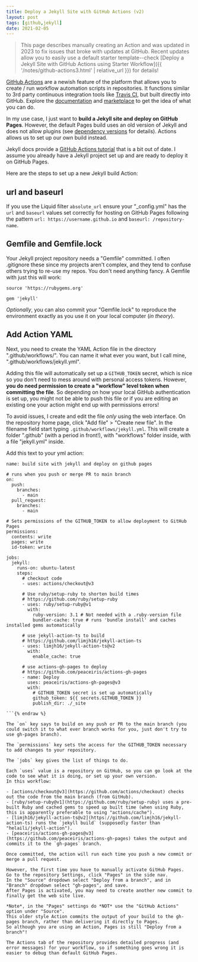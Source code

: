 ```yaml
---
title: Deploy a Jekyll Site with GitHub Actions (v2)
layout: post
tags: [github,jekyll]
date: 2021-02-05
---
```


> This page describes manually creating an Action and was updated in 2023 to fix issues that broke with updates at GitHub. 
> Recent updates allow you to easily use a default starter template--check [Deploy a Jekyll Site with GitHub Actions using Starter Workflow]({{ '/notes/github-actions3.html' | relative_url }}) for details!

[GitHub Actions](https://github.com/features/actions) are a newish feature of the platform that allows you to create / run workflow automation scripts in repositories. 
It functions similar to 3rd party continuous integration tools like [Travis CI](https://travis-ci.org/), but built directly into GitHub.
Explore the [documentation](https://docs.github.com/en/actions) and [marketplace](https://github.com/marketplace?type=actions) to get the idea of what you can do. 

In my use case, I just want to **build a Jekyll site and deploy on GitHub Pages**.
However, the default Pages build uses an old version of Jekyll and does not allow plugins (see [dependency versions](https://pages.github.com/versions/) for details).
Actions allows us to set up our own build instead.

Jekyll docs provide a [GitHub Actions tutorial](https://jekyllrb.com/docs/continuous-integration/github-actions/) that is a bit out of date. 
I assume you already have a Jekyll project set up and are ready to deploy it on GitHub Pages. 

Here are the steps to set up a new Jekyll build Action:

## url and baseurl

If you use the Liquid filter `absolute_url` ensure your "_config.yml" has the `url` and `baseurl` values set correctly for hosting on GitHub Pages following the pattern `url: https://username.github.io` and `baseurl: /repository-name`. 

## Gemfile and Gemfile.lock 

Your Jekyll project repository needs a "Gemfile" committed. 
I often .gitignore these since my projects aren't complex, and they tend to confuse others trying to re-use my repos. 
You don't need anything fancy.
A Gemfile with just this will work: 

```
source 'https://rubygems.org'

gem 'jekyll'

```

*Optionally*, you can also commit your "Gemfile.lock" to reproduce the environment exactly as you use it on your local computer (*in theory*).

## Add Action YAML

Next, you need to create the YAML Action file in the directory ".github/workflows/".
You can name it what ever you want, but I call mine, ".github/workflows/jekyll.yml". 

Adding this file will automatically set up a `GITHUB_TOKEN` secret, which is nice so you don't need to mess around with personal access tokens.
However, **you do need permission to create a "workflow" level token when committing the file**.
So depending on how your local GitHub authentication is set up, you might not be able to push this file or if you are editing an existing one your action might end up with permissions errors! 

To avoid issues, I create and edit the file *only* using the web interface.
On the repository home page, click "Add file" > "Create new file".
In the filename field start typing `.github/workflows/jekyll.yml`.
This will create a folder ".github" (with a period in front!), with "workflows" folder inside, with a file "jekyll.yml" inside.

Add this text to your yml action:

```{% raw %}
name: build site with jekyll and deploy on github pages

# runs when you push or merge PR to main branch
on:
  push: 
    branches: 
      - main
  pull_request:
    branches: 
      - main

# Sets permissions of the GITHUB_TOKEN to allow deployment to GitHub Pages
permissions:
  contents: write
  pages: write
  id-token: write

jobs:
  jekyll:
    runs-on: ubuntu-latest 
    steps:
      # checkout code
      - uses: actions/checkout@v3

      # Use ruby/setup-ruby to shorten build times
      # https://github.com/ruby/setup-ruby
      - uses: ruby/setup-ruby@v1
        with:
          ruby-version: 3.1 # Not needed with a .ruby-version file
          bundler-cache: true # runs 'bundle install' and caches installed gems automatically

      # use jekyll-action-ts to build
      # https://github.com/limjh16/jekyll-action-ts
      - uses: limjh16/jekyll-action-ts@v2
        with:
          enable_cache: true

      # use actions-gh-pages to deploy
      # https://github.com/peaceiris/actions-gh-pages
      - name: Deploy
        uses: peaceiris/actions-gh-pages@v3
        with:
          # GITHUB_TOKEN secret is set up automatically
          github_token: ${{ secrets.GITHUB_TOKEN }}
          publish_dir: ./_site

```{% endraw %}

The `on` key says to build on any push or PR to the main branch (you could switch it to what ever branch works for you, just don't try to use gh-pages branch).

The `permissions` key sets the access for the GITHUB_TOKEN necessary to add changes to your repository.

The `jobs` key gives the list of things to do.

Each `uses` value is a repository on GitHub, so you can go look at the code to see what it is doing, or set up your own version. 
In this workflow: 

- [actions/checkout@v3](https://github.com/actions/checkout) checks out the code from the main branch (from GitHub).
- [ruby/setup-ruby@v1](https://github.com/ruby/setup-ruby) uses a pre-built Ruby and cached gems to speed up built time (when using Ruby, this is apparently preferable to using "actions/cache").
- [limjh16/jekyll-action-ts@v2](https://github.com/limjh16/jekyll-action-ts) runs the `jekyll build` (supposedly faster than "helaili/jekyll-action").
- [peaceiris/actions-gh-pages@v3](https://github.com/peaceiris/actions-gh-pages) takes the output and commits it to the `gh-pages` branch. 

Once committed, the action will run each time you push a new commit or merge a pull request.

However, the first time you have to manually activate GitHub Pages.
Go to the repository Settings, click "Pages" in the side nav.
In the "Source" dropdown select "Deploy from a branch", and in "Branch" dropdown select "gh-pages", and save.
After Pages is activated, you may need to create another new commit to finally get the web site live.

*Note*, in the "Pages" settings do *NOT* use the "GitHub Actions" option under "Source". 
This older style Action commits the output of your build to the gh-pages branch, rather than delivering it directly to Pages. 
So although you are using an Action, Pages is still "Deploy from a branch"!

The Actions tab of the repository provides detailed progress (and error messages) for your workflow, so if something goes wrong it is easier to debug than default GitHub Pages.
